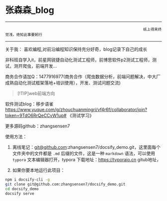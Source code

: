 <h1>张森森_blog</h1>

---

                                                                  纸上得来终觉浅，绝知此事要躬行

---
关于我：
喜欢编程,对前沿编程知识保持充分好奇，blog记录下自己的成长

非科班自学入it，前星网锐捷自动化测试工程师，前博思软件p2测试工程师，测试，测开爬虫，前端开发...

商务合作请加Q：1477916977(商务合作（爬虫数据分析，前端问题解决，中大厂成熟自动化测试框架落地+培训使用），开发、测试问题交流)

>[!TIP]web前端方向       

软件测试blog：移步语雀 https://www.yuque.com/g/zhouchuanmingri/vf4r6f/collaborator/join?token=9TdO6RrQeCCvW1up# 《测试学习》    

更多源码github：zhangsensen7



使用方法：
1. 离线笔记：git@github.com:zhangsensen7/docsify_demo.git，这里面每个文件夹中的文件都是 `.md` 后缀的文件，这是一种 `markdown` 语法，可以使用 `typora` 文本编辑器打开，typora 下载地址：https://typoraio.cn
gitub地址，

2. 如果你要本地运行此项目：
```bash
npm i docsify-cli -g 
git clone git@github.com:zhangsensen7/docsify_demo.git
cd docsify_demo
docsify serve
```

